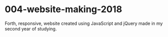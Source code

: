 # 004-website-making-2018
Forth, responsive, website created using JavaScript and jQuery made in my second year of studying.
